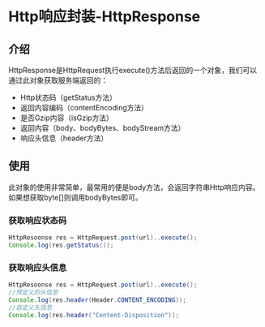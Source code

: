 Http响应封装-HttpResponse
===

## 介绍
HttpResponse是HttpRequest执行execute()方法后返回的一个对象，我们可以通过此对象获取服务端返回的：

- Http状态码（getStatus方法）
- 返回内容编码（contentEncoding方法）
- 是否Gzip内容（isGzip方法）
- 返回内容（body、bodyBytes、bodyStream方法）
- 响应头信息（header方法）

## 使用

此对象的使用非常简单，最常用的便是body方法，会返回字符串Http响应内容。如果想获取byte[]则调用bodyBytes即可。

### 获取响应状态码

```java
HttpResoonse res = HttpRequest.post(url)..execute();
Console.log(res.getStatus());
```

### 获取响应头信息

```java
HttpResoonse res = HttpRequest.post(url)..execute();
//预定义的头信息
Console.log(res.header(Header.CONTENT_ENCODING));
//自定义头信息
Console.log(res.header("Content-Disposition"));
```

